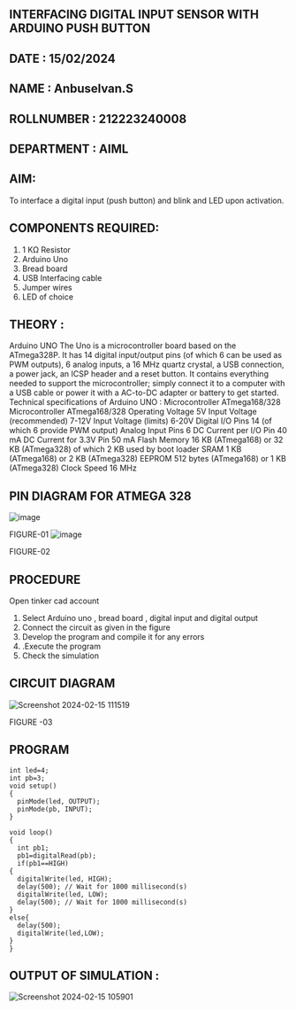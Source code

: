 ## INTERFACING DIGITAL INPUT SENSOR WITH ARDUINO PUSH BUTTON
## DATE : 15/02/2024
## NAME : Anbuselvan.S																			             
## ROLLNUMBER : 212223240008
## DEPARTMENT : AIML


## AIM:
To interface a digital input (push button) and blink and LED upon activation.
## COMPONENTS REQUIRED:
1.	1 KΩ Resistor 
2.	Arduino Uno 
3.	Bread board 
4.	USB Interfacing cable 
5.	Jumper wires 
6.	LED of choice 
## THEORY :
Arduino UNO
 	  The Uno is a microcontroller board based on the ATmega328P. It has 14 digital input/output pins (of which 6 can be used as PWM outputs), 6 analog inputs, a 16 MHz quartz crystal, a USB connection, a power jack, an ICSP header and a reset button. It contains everything needed to support the microcontroller; simply connect it to a computer with a USB cable or power it with a AC-to-DC adapter or battery to get started.
	Technical specifications of Arduino UNO :
Microcontroller	ATmega168/328
Microcontroller	ATmega168/328
Operating Voltage	5V
Input Voltage (recommended)	7-12V
Input Voltage (limits)	6-20V
Digital I/O Pins	14 (of which 6 provide PWM output)
Analog Input Pins	6
DC Current per I/O Pin	40 mA
DC Current for 3.3V Pin	50 mA
Flash Memory	16 KB (ATmega168) or 32 KB (ATmega328) of which 2 KB used by boot loader
SRAM	1 KB (ATmega168) or 2 KB (ATmega328)
EEPROM	512 bytes (ATmega168) or 1 KB (ATmega328)
Clock Speed	16 MHz
## PIN DIAGRAM FOR ATMEGA 328
 
![image](https://user-images.githubusercontent.com/36288975/163530394-115baee4-7ed1-49fe-9cce-d7b625e11e85.png)

FIGURE-01
![image](https://user-images.githubusercontent.com/36288975/163530431-4d390e98-0942-42d8-95b8-f57d348e6ad8.png)

FIGURE-02
## PROCEDURE 
 Open tinker cad account 
1.	Select Arduino uno , bread board , digital input and digital output 
2.	Connect the circuit as given in the figure 
3.	Develop the program and compile it for any errors 
4.	 .Execute the program 
5.	Check the simulation 



## CIRCUIT DIAGRAM 


![Screenshot 2024-02-15 111519](https://github.com/anbuselvan1519/-INTERFACING-DIGITAL-INPUT-SENSOR-WITH-ARDUINO-PUSH-BUTTON-/assets/139841744/5fa93e58-5454-4fcc-b068-6e0175edb585)


FIGURE -03




## PROGRAM 
```
int led=4;
int pb=3;
void setup()
{
  pinMode(led, OUTPUT);
  pinMode(pb, INPUT);
}

void loop()
{
  int pb1;
  pb1=digitalRead(pb);
  if(pb1==HIGH)
{
  digitalWrite(led, HIGH);
  delay(500); // Wait for 1000 millisecond(s)
  digitalWrite(led, LOW);
  delay(500); // Wait for 1000 millisecond(s)
}
else{
  delay(500);
  digitalWrite(led,LOW);
}
}
```
## OUTPUT OF SIMULATION :

![Screenshot 2024-02-15 105901](https://github.com/anbuselvan1519/-INTERFACING-DIGITAL-INPUT-SENSOR-WITH-ARDUINO-PUSH-BUTTON-/assets/139841744/7a4e5299-5f64-4fa4-abc8-ddb0582b4ddd)


